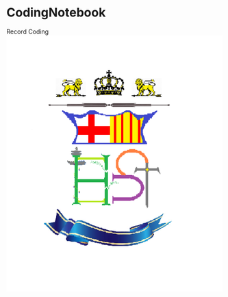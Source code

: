# CodingNotebook
Record Coding
![image](https://github.com/harrytsz/CodingNotebook/blob/master/Pictures/PIC.PNG)
